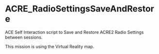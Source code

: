 # ACRE_RadioSettingsSaveAndRestore
ACE Self Interaction script to Save and Restore ACRE2 Radio Settings between sessions.

This mission is using the Virtual Reality map.
